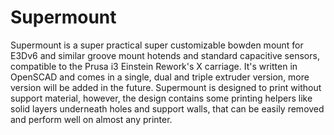# Supermount

Supermount is a super practical super customizable bowden mount for E3Dv6 and similar groove mount hotends and standard capacitive sensors, compatible to the Prusa i3 Einstein Rework's X carriage. It's written in OpenSCAD and comes in a single, dual and triple extruder version, more version will be added in the future. Supermount is designed to print without support material, however, the design contains some printing helpers like solid layers underneath holes and support walls, that can be easily removed and perform well on almost any printer.